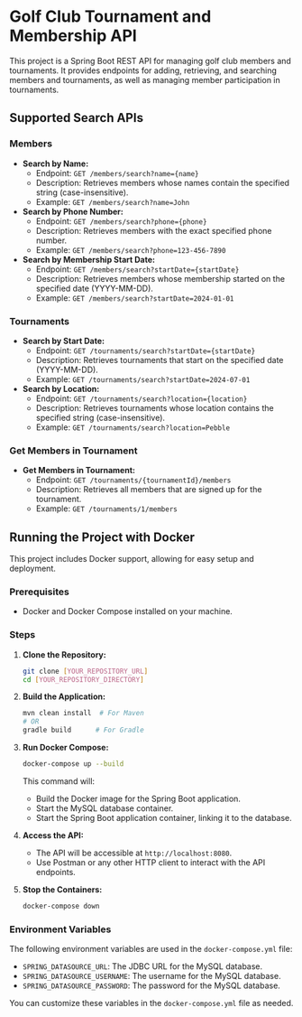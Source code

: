 # Golf Club Tournament and Membership API

This project is a Spring Boot REST API for managing golf club members and tournaments. It provides endpoints for adding, retrieving, and searching members and tournaments, as well as managing member participation in tournaments.

## Supported Search APIs

### Members

* **Search by Name:**
    * Endpoint: `GET /members/search?name={name}`
    * Description: Retrieves members whose names contain the specified string (case-insensitive).
    * Example: `GET /members/search?name=John`
* **Search by Phone Number:**
    * Endpoint: `GET /members/search?phone={phone}`
    * Description: Retrieves members with the exact specified phone number.
    * Example: `GET /members/search?phone=123-456-7890`
* **Search by Membership Start Date:**
    * Endpoint: `GET /members/search?startDate={startDate}`
    * Description: Retrieves members whose membership started on the specified date (YYYY-MM-DD).
    * Example: `GET /members/search?startDate=2024-01-01`

### Tournaments

* **Search by Start Date:**
    * Endpoint: `GET /tournaments/search?startDate={startDate}`
    * Description: Retrieves tournaments that start on the specified date (YYYY-MM-DD).
    * Example: `GET /tournaments/search?startDate=2024-07-01`
* **Search by Location:**
    * Endpoint: `GET /tournaments/search?location={location}`
    * Description: Retrieves tournaments whose location contains the specified string (case-insensitive).
    * Example: `GET /tournaments/search?location=Pebble`

### Get Members in Tournament

* **Get Members in Tournament:**
    * Endpoint: `GET /tournaments/{tournamentId}/members`
    * Description: Retrieves all members that are signed up for the tournament.
    * Example: `GET /tournaments/1/members`

## Running the Project with Docker

This project includes Docker support, allowing for easy setup and deployment.

### Prerequisites

* Docker and Docker Compose installed on your machine.

### Steps

1.  **Clone the Repository:**

    ```bash
    git clone [YOUR_REPOSITORY_URL]
    cd [YOUR_REPOSITORY_DIRECTORY]
    ```

2.  **Build the Application:**

    ```bash
    mvn clean install  # For Maven
    # OR
    gradle build      # For Gradle
    ```

3.  **Run Docker Compose:**

    ```bash
    docker-compose up --build
    ```

    This command will:

    * Build the Docker image for the Spring Boot application.
    * Start the MySQL database container.
    * Start the Spring Boot application container, linking it to the database.

4.  **Access the API:**

    * The API will be accessible at `http://localhost:8080`.
    * Use Postman or any other HTTP client to interact with the API endpoints.

5.  **Stop the Containers:**

    ```bash
    docker-compose down
    ```

### Environment Variables

The following environment variables are used in the `docker-compose.yml` file:

* `SPRING_DATASOURCE_URL`: The JDBC URL for the MySQL database.
* `SPRING_DATASOURCE_USERNAME`: The username for the MySQL database.
* `SPRING_DATASOURCE_PASSWORD`: The password for the MySQL database.

You can customize these variables in the `docker-compose.yml` file as needed.
